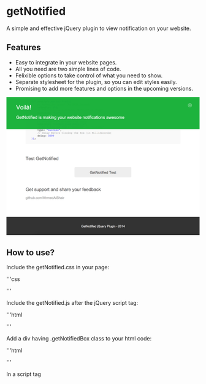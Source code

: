 getNotified
===========

A simple and effective jQuery plugin to view notification on your website.


Features
--------
        
   * Easy to integrate in your website pages.
   * All you need are two simple lines of code.
   * Felixible options to take control of what you need to show.
   * Separate stylesheet for the plugin, so you can edit styles easily.
   * Promising to add more features and options in the upcoming versions.
   
   
![getNotified Screenshot](screenshot.png)


How to use?
-----------

Include the getNotified.css in your page:

'''css
<link type="text/css" rel="stylesheet" href="getNotified.css">
'''


Include the getNotified.js after the jQuery script tag:

'''html
<script src="jquery.js"></script>
<script src="getNotified.js"></script>
'''


Add a div having .getNotifiedBox class to your html code:

'''html
<div class='getNotifiedBox'></div>
'''


In a script tag <script> or in your page .js file, call the function getNotified(); for the target element

'''javascript
$(".notify").getNotified();
'''


You can customize getNotified simply by passing arguments:

'''javascript
$(".notify").getNotified({
    // Animation Speed (in MilliSeconds)
    velocity: 500,
    // Notification Position: "bottom" or "top"
    position: "top",
    // Notification Content: h1 Title
    title: "GetNotified Title",
    // Notification Content: h2 Title
    subtitle: "GetNotified Subtitle",
    // Notification Type: "success" or "warning"
    type: "success",
    // Delay Before Closing the Box (in MilliSeconds)
    delay: 3200
});
'''



